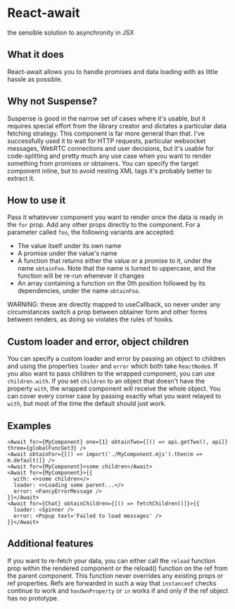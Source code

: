 # React-await 

the sensible solution to asynchronity in JSX

## What it does

React-await allows you to handle promises and data loading with as little
hassle as possible.

## Why not Suspense?

Suspense is good in the narrow set of cases where it's usable, but it
requires special effort from the library creator and dictates a particular
data fetching strategy. This component is far more general than that. I've
successfully used it to wait for HTTP requests, particular websocket
messages, WebRTC connections and user decisions, but it's usable for
code-splitting and pretty much any use case when you want to render
something from promises or obtainers. You can specify the target component
inline, but to avoid nesting XML tags it's probably better to extract it. 

## How to use it

Pass it whatevver component you want to render once the data is ready in
the `for` prop. Add any other props directly to the component.
For a parameter called `foo`, the following variants are accepted:

- The value itself under its own name
- A promise under the value's name
- A function that returns either the value or a promise to it, under the
  name `obtainFoo`. Note that the name is turned to uppercase, and the
  function will be re-run whenever it changes
- An array containing a function on the 0th position followed by its
  dependencies, under the name `obtainFoo`.

WARNING: these are directly mapped to useCallback, so never under any
circumstances switch a prop between obtainer form and other forms between
renders, as doing so violates the rules of hooks.

## Custom loader and error, object children

You can specify a custom loader and error by passing an object to
children and using the properties `loader` and `error` which both take
`ReactNode`s. If you also want to pass children to the wrapped component,
you can use `children.with`. If you set `children` to an object that
doesn't have the property `with`, the wrapped component will receive the
whole object. You can cover every corner case by passing exactly what you
want relayed to `with`, but most of the time the default should just work.

## Examples

```tsx
<Await for={MyComponent} one={1} obtainTwo={[() => api.getTwo(), api]} three={globalFuncGet3} />
<Await obtainFor={[() => import('./MyComponent.mjs').then(m => m.default)]} />
<Await for={MyComponent}>some children</Await>
<Await for={MyComponent}>{{
  with: <>some children</>
  loader: <>Loading some parent...</>
  error: <FancyErrorMessage />
}}</Await>
<Await for={Chat} obtainChildren={[() => fetchChildren()]}>{{
  loader: <Spinner />
  error: <Popup text='Failed to load messages' />
}}</Await>
```

## Additional features

If you want to re-fetch your data, you can either call the `reload` function
prop within the rendered component or the reload() function on the ref from
the parent component. This function never overrides any existing props or
ref properties. Refs are forwarded in such a way that `instanceof` checks
continue to work and `hasOwnProperty` or `in` works if and only if the ref
object has no prototype.